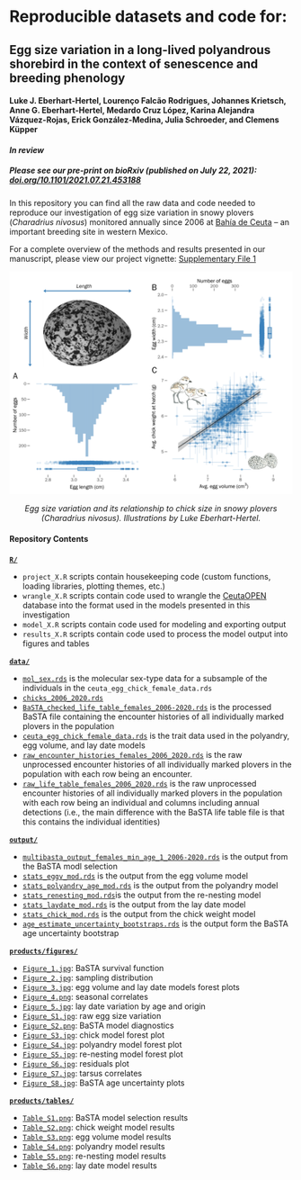 # Reproducible datasets and code for:
## Egg size variation in a long-lived polyandrous shorebird in the context of senescence and breeding phenology
#### Luke J. Eberhart-Hertel, Lourenço Falcão Rodrigues, Johannes Krietsch, Anne G. Eberhart-Hertel, Medardo Cruz López, Karina Alejandra Vázquez-Rojas, Erick González-Medina, Julia Schroeder, and Clemens Küpper
#### *In review* 

##### *Please see our pre-print on bioRxiv (published on July 22, 2021)*: [*doi.org/10.1101/2021.07.21.453188*](https://www.biorxiv.org/content/10.1101/2021.07.21.453188v1)

In this repository you can find all the raw data and code needed to reproduce our investigation of egg size variation in snowy plovers (_Charadrius nivosus_) monitored annually since 2006 at [Bahía de Ceuta](https://www.google.com/maps/@23.9197739,-106.9668912,2358m/data=!3m1!1e3 "Google Map Satellite") – an important breeding site in western Mexico.

For a complete overview of the methods and results presented in our manuscript, please view our project vignette: [Supplementary File 1](https://raw.githack.com/leberhartphillips/snowy_plover_eggs/main/Rmd/Supplementary_File_1/Supplementary_File_1.html)

<p align="center">
  <img width="600" src="./products/figures/Figure_S1.jpg">
</p>  

<p align="center" > <i>Egg size variation and its relationship to chick size in snowy plovers (Charadrius nivosus). Illustrations by Luke Eberhart-Hertel.</i></p>

#### Repository Contents
[**`R/`**](https://github.com/leberhartphillips/snowy_plover_eggs/tree/main/R)

  - `project_X.R` scripts contain housekeeping code (custom functions, loading libraries, plotting themes, etc.)
  - `wrangle_X.R` scripts contain code used to wrangle the [CeutaOPEN](https://www.nature.com/articles/s41597-020-0490-y "CeutaOPEN") database into the format used in the models presented in this investigation
  - `model_X.R` scripts contain code used for modeling and exporting output
  - `results_X.R` scripts contain code used to process the model output into figures and tables

[**`data/`**](https://github.com/leberhartphillips/snowy_plover_eggs/tree/main/data)

  - [`mol_sex.rds`](https://github.com/leberhartphillips/snowy_plover_eggs/blob/main/data/mol_sex.rds) is the molecular sex-type data for a subsample of the individuals in the `ceuta_egg_chick_female_data.rds`
  - [`chicks_2006_2020.rds`](https://github.com/leberhartphillips/snowy_plover_eggs/blob/main/data/chicks_2006_2020.rds)
  - [`BaSTA_checked_life_table_females_2006-2020.rds`](https://github.com/leberhartphillips/snowy_plover_eggs/blob/main/data/BaSTA_checked_life_table_females_2006-2020.rds) is the processed BaSTA file containing the encounter histories of all individually marked plovers in the population
  - [`ceuta_egg_chick_female_data.rds`](https://github.com/leberhartphillips/snowy_plover_eggs/blob/main/data/ceuta_egg_chick_female_data.rds) is the trait data used in the polyandry, egg volume, and lay date models
  - [`raw_encounter_histories_females_2006_2020.rds`](https://github.com/leberhartphillips/snowy_plover_eggs/blob/main/data/raw_encounter_histories_females_2006_2020.rds) is the raw unprocessed encounter histories of all individually marked plovers in the population with each row being an encounter.
  - [`raw_life_table_females_2006_2020.rds`](https://github.com/leberhartphillips/snowy_plover_eggs/blob/main/data/raw_life_table_females_2006_2020.rds) is the raw unprocessed encounter histories of all individually marked plovers in the population with each row being an individual and columns including annual detections (i.e., the main difference with the BaSTA life table file is that this contains the individual identities)

[**`output/`**](https://github.com/leberhartphillips/snowy_plover_eggs/tree/main/output)

  - [`multibasta_output_females_min_age_1_2006-2020.rds`](https://github.com/leberhartphillips/snowy_plover_eggs/blob/main/output/multibasta_output_females_min_age_1_2006-2020.rds) is the output from the BaSTA modl selection
  - [`stats_eggv_mod.rds`](https://github.com/leberhartphillips/snowy_plover_eggs/blob/main/output/stats_eggv_mod.rds) is the output from the egg volume model
  - [`stats_polyandry_age_mod.rds`](https://github.com/leberhartphillips/snowy_plover_eggs/blob/main/output/stats_polyandry_mod.rds) is the output from the polyandry model
  - [`stats_renesting_mod.rds`](https://github.com/leberhartphillips/snowy_plover_eggs/blob/main/output/stats_renesting_mod.rds)is the output from the re-nesting model
  - [`stats_laydate_mod.rds`](https://github.com/leberhartphillips/snowy_plover_eggs/blob/main/output/stats_laydate_mod.rds) is the output from the lay date model
  - [`stats_chick_mod.rds`](https://github.com/leberhartphillips/snowy_plover_eggs/blob/main/output/stats_chick_mod.rds) is the output from the chick weight model
  - [`age_estimate_uncertainty_bootstraps.rds`](https://github.com/leberhartphillips/snowy_plover_eggs/blob/main/output/age_estimate_uncertainty_bootstraps.rds) is the output form the BaSTA age uncertainty bootstrap


[**`products/figures/`**](https://github.com/leberhartphillips/snowy_plover_eggs/tree/main/products/figures)

  - [`Figure_1.jpg`](https://github.com/leberhartphillips/snowy_plover_eggs/blob/main/products/figures/Figure_1.jpg): BaSTA survival function
  - [`Figure_2.jpg`](https://github.com/leberhartphillips/snowy_plover_eggs/blob/main/products/figures/Figure_2.jpg): sampling distribution
  - [`Figure_3.jpg`](https://github.com/leberhartphillips/snowy_plover_eggs/blob/main/products/figures/Figure_3.jpg): egg volume and lay date models forest plots
  - [`Figure_4.png`](https://github.com/leberhartphillips/snowy_plover_eggs/blob/main/products/figures/Figure_4.png): seasonal correlates
  - [`Figure_5.jpg`](https://github.com/leberhartphillips/snowy_plover_eggs/blob/main/products/figures/Figure_5.jpg): lay date variation by age and origin
  - [`Figure_S1.jpg`](https://github.com/leberhartphillips/snowy_plover_eggs/blob/main/products/figures/Figure_S1.jpg): raw egg size variation
  - [`Figure_S2.png`](https://github.com/leberhartphillips/snowy_plover_eggs/blob/main/products/figures/Figure_S2.png): BaSTA model diagnostics
  - [`Figure_S3.jpg`](https://github.com/leberhartphillips/snowy_plover_eggs/blob/main/products/figures/Figure_S3.jpg): chick model forest plot
  - [`Figure_S4.jpg`](https://github.com/leberhartphillips/snowy_plover_eggs/blob/main/products/figures/Figure_S4.jpg): polyandry model forest plot
  - [`Figure_S5.jpg`](https://github.com/leberhartphillips/snowy_plover_eggs/blob/main/products/figures/Figure_S5.jpg): re-nesting model forest plot
  - [`Figure_S6.jpg`](https://github.com/leberhartphillips/snowy_plover_eggs/blob/main/products/figures/Figure_S6.jpg): residuals plot
  - [`Figure_S7.jpg`](https://github.com/leberhartphillips/snowy_plover_eggs/blob/main/products/figures/Figure_S7.jpg): tarsus correlates
  - [`Figure_S8.jpg`](https://github.com/leberhartphillips/snowy_plover_eggs/blob/main/products/figures/Figure_S8.jpg): BaSTA age uncertainty plots


[**`products/tables/`**](https://github.com/leberhartphillips/snowy_plover_eggs/tree/main/products/tables)

  - [`Table_S1.png`](https://github.com/leberhartphillips/snowy_plover_eggs/blob/main/products/tables/Table_S1.png): BaSTA model selection results
  - [`Table_S2.png`](https://github.com/leberhartphillips/snowy_plover_eggs/blob/main/products/tables/Table_S2.png): chick weight model results
  - [`Table_S3.png`](https://github.com/leberhartphillips/snowy_plover_eggs/blob/main/products/tables/Table_S3.png): egg volume model results
  - [`Table_S4.png`](https://github.com/leberhartphillips/snowy_plover_eggs/blob/main/products/tables/Table_S4.png): polyandry model results
  - [`Table_S5.png`](https://github.com/leberhartphillips/snowy_plover_eggs/blob/main/products/tables/Table_S5.png): re-nesting model results 
  - [`Table_S6.png`](https://github.com/leberhartphillips/snowy_plover_eggs/blob/main/products/tables/Table_S6.png): lay date model results 